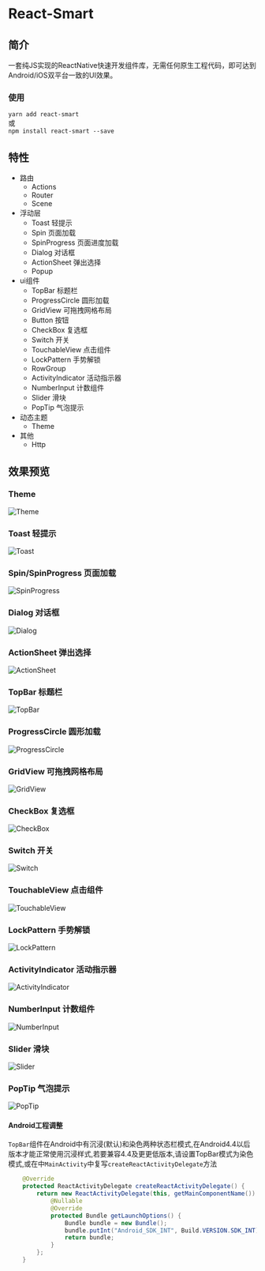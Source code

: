 # React-Smart

## 简介
一套纯JS实现的ReactNative快速开发组件库，无需任何原生工程代码，即可达到Android/iOS双平台一致的UI效果。
### 使用
`yarn add react-smart`  
或  
`npm install react-smart --save`  
## 特性
- 路由
  - Actions
  - Router
  - Scene
- 浮动层
  - Toast 轻提示
  - Spin 页面加载
  - SpinProgress 页面进度加载
  - Dialog 对话框
  - ActionSheet 弹出选择
  - Popup
- ui组件
  - TopBar 标题栏
  - ProgressCircle 圆形加载
  - GridView 可拖拽网格布局
  - Button 按钮
  - CheckBox 复选框
  - Switch 开关
  - TouchableView 点击组件
  - LockPattern 手势解锁
  - RowGroup
  - ActivityIndicator 活动指示器
  - NumberInput 计数组件
  - Slider 滑块
  - PopTip 气泡提示
- 动态主题
  - Theme
- 其他
  - Http

## 效果预览
### Theme
![Theme](https://raw.githubusercontent.com/NightFarmer/react-smart/master/screenshot/theme.gif)
### Toast 轻提示
![Toast](https://raw.githubusercontent.com/NightFarmer/react-smart/master/screenshot/toast.gif)
### Spin/SpinProgress 页面加载
![SpinProgress](https://raw.githubusercontent.com/NightFarmer/react-smart/master/screenshot/progress_dialog.gif)
### Dialog 对话框
![Dialog](https://raw.githubusercontent.com/NightFarmer/react-smart/master/screenshot/dialog.gif)
### ActionSheet 弹出选择
![ActionSheet](https://raw.githubusercontent.com/NightFarmer/react-smart/master/screenshot/action_sheet.gif)
### TopBar 标题栏
![TopBar](https://raw.githubusercontent.com/NightFarmer/react-smart/master/screenshot/topbar.gif)
### ProgressCircle 圆形加载
![ProgressCircle](https://raw.githubusercontent.com/NightFarmer/react-smart/master/screenshot/progress_circle.gif)
### GridView 可拖拽网格布局
![GridView](https://raw.githubusercontent.com/NightFarmer/react-smart/master/screenshot/grid_view.gif)
### CheckBox 复选框
![CheckBox](https://raw.githubusercontent.com/NightFarmer/react-smart/master/screenshot/checkbox.png)
### Switch 开关
![Switch](https://raw.githubusercontent.com/NightFarmer/react-smart/master/screenshot/switch.gif)
### TouchableView 点击组件
![TouchableView](https://raw.githubusercontent.com/NightFarmer/react-smart/master/screenshot/touchableview.gif)
### LockPattern 手势解锁
![LockPattern](https://raw.githubusercontent.com/NightFarmer/react-smart/master/screenshot/lock_pattern.gif)

### ActivityIndicator 活动指示器
![ActivityIndicator](https://raw.githubusercontent.com/NightFarmer/react-smart/master/screenshot/ActivityIndicator.gif)

### NumberInput 计数组件
![NumberInput](https://raw.githubusercontent.com/NightFarmer/react-smart/master/screenshot/NumberInput.gif)
### Slider 滑块
![Slider](https://raw.githubusercontent.com/NightFarmer/react-smart/master/screenshot/Slider.gif)
### PopTip 气泡提示
![PopTip](https://raw.githubusercontent.com/NightFarmer/react-smart/master/screenshot/PopTip.gif)

#### Android工程调整
`TopBar`组件在Android中有沉浸(默认)和染色两种状态栏模式,在Android4.4以后版本才能正常使用沉浸样式,若要兼容4.4及更更低版本,请设置TopBar模式为染色模式,或在中`MainActivity`中复写`createReactActivityDelegate`方法
```java
    @Override
    protected ReactActivityDelegate createReactActivityDelegate() {
        return new ReactActivityDelegate(this, getMainComponentName()) {
            @Nullable
            @Override
            protected Bundle getLaunchOptions() {
                Bundle bundle = new Bundle();
                bundle.putInt("Android_SDK_INT", Build.VERSION.SDK_INT);
                return bundle;
            }
        };
    }
```
